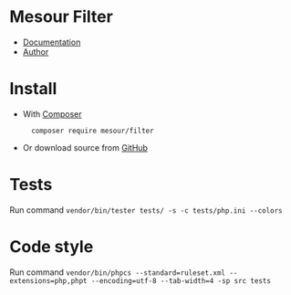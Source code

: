 # Mesour Filter

- [Documentation](http://components.mesour.com/component/filter)
- [Author](http://mesour.com)

# Install

- With [Composer](https://getcomposer.org)

        composer require mesour/filter

- Or download source from [GitHub](https://github.com/mesour/Filter/releases)

# Tests

Run command `vendor/bin/tester tests/ -s -c tests/php.ini --colors`

# Code style

Run command `vendor/bin/phpcs --standard=ruleset.xml --extensions=php,phpt --encoding=utf-8 --tab-width=4 -sp src tests`

